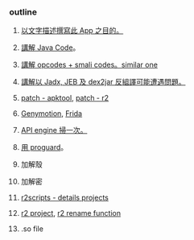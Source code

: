 ### outline

01. [以文字描述撰寫此 App 之目的。](https://github.com/18z/apk-re-forfun/blob/master/02/01.md)

02. [講解 Java Code](https://github.com/18z/apk-re-forfun/blob/master/02/02.md)。

03. [講解 opcodes + smali codes。similar one](https://github.com/18z/apk-re-forfun/blob/master/01.md)

04. [講解以 Jadx, JEB 及 dex2jar 反組譯可能遭遇問題。](https://github.com/18z/re-env/blob/master/reports/candy_corn/roadmap.md)

05. [patch - apktool](https://github.com/18z/apk-re-forfun/blob/master/02/apktool.md), [patch - r2](https://github.com/18z/apk-re-forfun/blob/master/02/patch.md)

06. [Genymotion](https://github.com/18z/apk-re-forfun/blob/master/02/genymotion.md), [Frida](https://github.com/18z/apk-re-forfun/blob/master/02/frida.md)

07. [API engine 掃一次。](https://github.com/18z/apk-re-forfun/blob/master/02/api-engine.md)

08. [用 proguard](https://github.com/18z/apk-re-forfun/blob/master/02/proguard.md)。

09. 加解殼

10. 加解密

11. [r2scripts - details projects](http://going.no.where)

12. [r2 project](https://github.com/18z/apk-re-forfun/blob/master/02/r2project.md), [r2 rename function](https://github.com/18z/apk-re-forfun/blob/master/02/rename-function.md)
    
13. .so file
